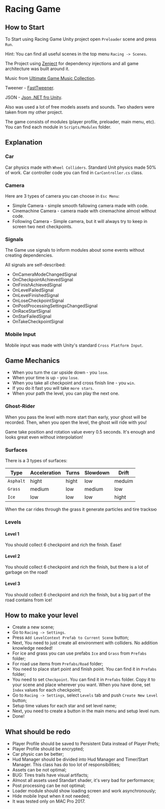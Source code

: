 # Racing Game #

## How to Start ##

To Start using Racing Game Unity project open `Preloader` scene and press `Run`.

Hint: You can find all useful scenes in the top menu `Racing -> Scenes`.

The Project using [Zenject](https://github.com/modesttree/Zenject) for dependency injections and all game architecture was built around it.

Music from [Ultimate Game Music Collection](https://assetstore.unity.com/packages/audio/music/orchestral/ultimate-game-music-collection-37351).

Tweener - [FastTweener](https://assetstore.unity.com/packages/tools/animation/fasttweener-142403).

JSON - [Json .NET fro Unity](https://assetstore.unity.com/packages/tools/input-management/json-net-for-unity-11347).

Also was used a lot of free models assets and sounds. Two shaders were taken from my other project.

The game consists of modules (player profile, preloader, main menu, etc). You can find each module in `Scripts/Modules` folder.


## Explanation ##

### Car ###

Car physics made with `Wheel Colliders`. Standard Unit physics made 50% of work. Car controller code you can find in `CarController.cs` class.

### Camera ###

Here are 3 types of camera you can choose in `Esc Menu`:
* Simple Camera - simple smooth fallowing camera made with code. 
* Cinemachine Camera - camera made with cinemachine almost without code.
* Following Camera - Simple camera, but it will always try to keep in screen two next checkpoints.

### Signals ###

The Game use signals to inform modules about some events without creating dependencies.

All signals are self-described:
* OnCameraModeChangedSignal
* OnCheckpointAchievedSignal
* OnFinishAchievedSignal
* OnLevelFailedSignal
* OnLevelFinishedSignal
* OnLoseCheckpointSignal
* OnPostProcessingSettingsChangedSignal
* OnRaceStartSignal
* OnStarFailedSignal
* OnTakeCheckpointSignal

### Mobile Input ###

Mobile input was made with Unity's standard `Cross Platform Input`.

## Game Mechanics ##

* When you turn the car upside down - you `lose`.
* When your time is up - you `lose`.
* When you take all checkpoint and cross finish line - you `win`.
* If you do it fast you will take `more stars`.
* When your path the level, you can play the next one.

### Ghost-Rider ###

When you pass the level with more start than early, your ghost will be recorded. Then, when you open the level, the ghost will ride with you!

Game take position and rotation value every 0.5 seconds. It's enough and looks great even without interpolation!

### Surfaces ###

There is a 3 types of surfaces:

| Type  | Acceleration | Turns | Slowdown | Drift |
| ------------- | ------------- | ----- | ----- | ----- |
| `Asphalt`  | hight  | hight | low | meduim |
| `Grass`  | medium  | low | medium | low |
| `Ice` | low  | low | low | hight |

When the car rides through the grass it generate particles and tire tracksю

### Levels ###

#### Level 1 ####

You should collect 6 checkpoint and rich the finish. Ease!

#### Level 2 ####

You should collect 6 checkpoint and rich the finish, but there is a lot of garbage on the road!

#### Level 3 ####

You should collect 6 checkpoint and rich the finish, but a big part of the road contains from ice!



## How to make your level ##

* Create a new scene;
* Go to `Racing -> Settings`.
* Press `Add LevelContext Prefab to Current Scene` button;
* Next, You need to just create all environment with colliders. No addition knowledge needed!
* For ice and grass you can use prefabs `Ice` and `Grass` from `Prefabs` folder;
* For road use items from `Prefabs/Road` folder;
* You need to place start point and finish point. You can find it in `Prefabs` folder;
* You need to set `Checkpoint`. You can find it in `Prefabs` folder. Copy it to your scene and place wherever you want. When you have done, set `Index` values for each checkpoint;
* Go to `Racing -> Settings`, select `Levels` tab and push `Create New Level` button;
* Setup time values for each star and set level name;
* Next, you need to create a button in the main menu and setup level num.
* Done!

## What should be redo ##

* Player Profile should be saved to Persistent Data instead of Player Prefs;
* Player Profile should be encrypted;
* Car physic can be better;
* Hud Manager should be divided into Hud Manager and Timer/Start Manager. This class has do too lot of responsibilities;
* Assets can be not optimal;
* BUG: Tires trails have visual artifacts;
* Almost all assets used Standart shader, it's very bad for performance;
* Post processing can be not optimal;
* Loader module should show loading screen and work asynchronously;
* Hide mobile Input when it not needed;
* It was tested only on MAC Pro 2017.
